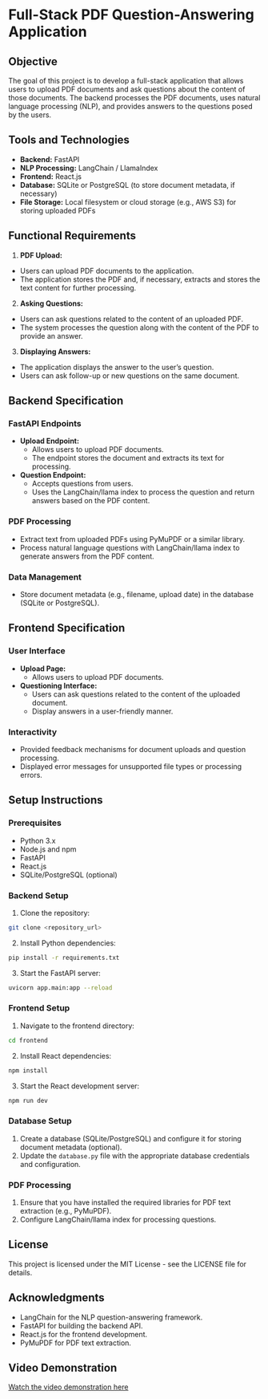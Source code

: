# Full-Stack PDF Question-Answering Application

## Objective
The goal of this project is to develop a full-stack application that allows users to upload PDF documents and ask questions about the content of those documents. The backend processes the PDF documents, uses natural language processing (NLP), and provides answers to the questions posed by the users.

## Tools and Technologies
- **Backend:** FastAPI
- **NLP Processing:** LangChain / LlamaIndex
- **Frontend:** React.js
- **Database:** SQLite or PostgreSQL (to store document metadata, if necessary)
- **File Storage:** Local filesystem or cloud storage (e.g., AWS S3) for storing uploaded PDFs

## Functional Requirements
1. **PDF Upload:**
  - Users can upload PDF documents to the application.
  - The application stores the PDF and, if necessary, extracts and stores the text content for further processing.
2. **Asking Questions:**
  - Users can ask questions related to the content of an uploaded PDF.
  - The system processes the question along with the content of the PDF to provide an answer.
3. **Displaying Answers:**
  - The application displays the answer to the user’s question.
  - Users can ask follow-up or new questions on the same document.


## Backend Specification
### FastAPI Endpoints
- **Upload Endpoint:**
  - Allows users to upload PDF documents.
  - The endpoint stores the document and extracts its text for processing.
- **Question Endpoint:**
  - Accepts questions from users.
  - Uses the LangChain/llama index to process the question and return answers based on the PDF content.

### PDF Processing
- Extract text from uploaded PDFs using PyMuPDF or a similar library.
- Process natural language questions with LangChain/llama index to generate answers from the PDF content.

### Data Management
- Store document metadata (e.g., filename, upload date) in the database (SQLite or PostgreSQL).

## Frontend Specification
### User Interface
- **Upload Page:**
  - Allows users to upload PDF documents.
- **Questioning Interface:**
  - Users can ask questions related to the content of the uploaded document.
  - Display answers in a user-friendly manner.

### Interactivity
- Provided feedback mechanisms for document uploads and question processing.
- Displayed error messages for unsupported file types or processing errors.

## Setup Instructions
### Prerequisites
- Python 3.x
- Node.js and npm
- FastAPI
- React.js
- SQLite/PostgreSQL (optional)

### Backend Setup
1. Clone the repository:
  ```bash
  git clone <repository_url>
  ```
2. Install Python dependencies:
  ```bash
  pip install -r requirements.txt
  ```
3. Start the FastAPI server:
  ```bash
  uvicorn app.main:app --reload
  ```

### Frontend Setup
1. Navigate to the frontend directory:
  ```bash
  cd frontend
  ```
2. Install React dependencies:
  ```bash
  npm install
  ```
3. Start the React development server:
  ```bash
  npm run dev
  ```

### Database Setup
1. Create a database (SQLite/PostgreSQL) and configure it for storing document metadata (optional).
2. Update the `database.py` file with the appropriate database credentials and configuration.

### PDF Processing
1. Ensure that you have installed the required libraries for PDF text extraction (e.g., PyMuPDF).
2. Configure LangChain/llama index for processing questions.



## License
This project is licensed under the MIT License - see the LICENSE file for details.

## Acknowledgments
- LangChain for the NLP question-answering framework.
- FastAPI for building the backend API.
- React.js for the frontend development.
- PyMuPDF for PDF text extraction.

## Video Demonstration
[Watch the video demonstration here](<https://drive.google.com/file/d/1NTN1t6efNgx7qEdYQUvmeSlvb2qtM_Fx/view?usp=drive_link>)
